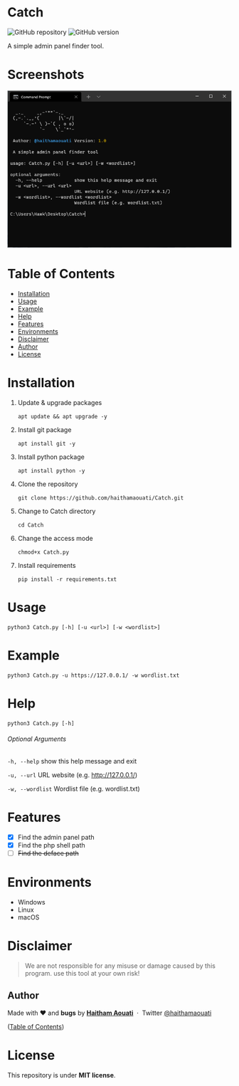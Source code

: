 # Catch

![GitHub repository](https://img.shields.io/badge/haithamaouati-Catch-blue?style=flat-square&logo=github)
![GitHub version](https://img.shields.io/badge/version-1.0-yellow?style=flat-square)

A simple admin panel finder tool.

# Screenshots

![Screenshot](https://raw.githubusercontent.com/haithamaouati/Catch/main/screenshot.PNG?raw=true "Optional Title")

# Table of Contents

- [Installation](#installation)
- [Usage](#usage)
- [Example](#example)
- [Help](#help)
- [Features](#features)
- [Environments](#environments)
- [Disclaimer](#disclaimer)
- [Author](#author)
- [License](#license)

# Installation

1. Update & upgrade packages
    ```
    apt update && apt upgrade -y
    ```
    
2. Install git package
    ```
    apt install git -y
    ```
    
3. Install python package
    ```
    apt install python -y
    ```
    
4. Clone the repository
    ```
    git clone https://github.com/haithamaouati/Catch.git
    ```
5. Change to Catch directory
    ```
    cd Catch
    ```
    
6. Change the access mode
    ```
    chmod+x Catch.py
    ```
    
7. Install requirements
    ```
    pip install -r requirements.txt
    ```
    
# Usage

    python3 Catch.py [-h] [-u <url>] [-w <wordlist>]
    
# Example

    python3 Catch.py -u https://127.0.0.1/ -w wordlist.txt

# Help

    python3 Catch.py [-h]
    
###### Optional Arguments
`-h, --help`
show this help message and exit

`-u, --url`
URL website (e.g. http://127.0.0.1/)

`-w, --wordlist`
Wordlist file (e.g. wordlist.txt)

# Features

   - [x] Find the admin panel path
   - [x] Find the php shell path
   - [ ] ~~Find the deface path~~

# Environments

* Windows
* Linux
* macOS

# Disclaimer

> We are not responsible for any misuse or damage caused by this program. use this tool at your own risk!

## Author

Made with ❤️ and **bugs** by [**Haitham Aouati**](https://www.facebook.com/haithamaouati1/)
&nbsp;&middot;&nbsp;
Twitter [@haithamaouati](https://twitter.com/haithamaouati)

([Table of Contents](#table-of-contents))

# License

This repository is under **MIT license**.
